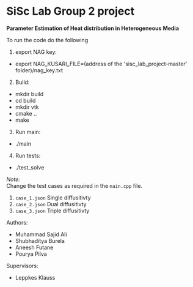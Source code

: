# SiSc Lab Group 2 project

****Parameter Estimation of Heat distribution in Heterogeneous Media****

To run the code do the following

1.  export NAG key:
* export NAG_KUSARI_FILE=(address of the 'sisc_lab_project-master' folder)/nag_key.txt


2. Build:
*  mkdir build
*  cd build
*  mkdir vtk
*  cmake ..
*  make

3. Run main:
*  ./main

4. Run tests:
*  ./test_solve

*Note:*\
Change the test cases as required in the `main.cpp` file.
	
1. `case_1.json` Single diffusitivty
2. `case_2.json` Dual diffusitivty
3. `case_3.json` Triple diffusitivty
	
Authors:

*  Muhammad Sajid Ali
* Shubhaditya Burela
* Aneesh Futane
* Pourya Pilva

Supervisors:
* Leppkes Klauss